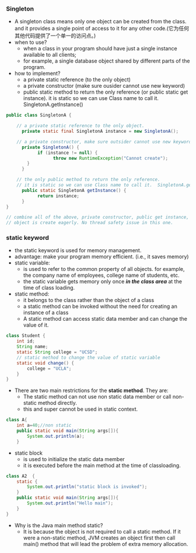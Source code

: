 ### Singleton
- A singleton class means only one object can be created from the class. and it provides a single point of access to it for any other code.(它为任何其他代码提供了一个单一的访问点。)
- when to use?
  - when a class in your program should have just a single instance available to all clients; 
  - for example, a single database object shared by different parts of the program.
- how to implement?
  - a private static reference (to the only object)
  - a private constructor (make sure ousider cannot use new keyword)
  - public static method to return the only reference (or public static get instance). it is static so we can use Class name to call it. SingletonA.getInstance()
```java
public class SingletonA {

    // a private static reference to the only object.
	  private static final SingletonA instance = new SingletonA();

    // a private constructor, make sure outsider cannot use new keyword.
	  private SingletonA() {
		    if (instance != null) {
			      throw new RuntimeException("Cannot create");
        }  
	  }

    // the only public method to return the only reference.
    // it is static so we can use Class name to call it.  SingletonA.getInstance()
	  public static SingletonA getInstance() {
		    return instance;
	  }
}

// combine all of the above, private constructor, public get instance, static reference.
// object is create eagerly. No thread safety issue in this one.
```

### static keyword
- the static keyword is used for memory management.
- advantage: make your program memory efficient. (i.e., it saves memory)
- static variable: 
  - is used to refer to the common property of all objects. for example, the company name of employees, college name of students, etc.
  - the static variable gets memory only once ***in the class area*** at the time of class loading.
- static method:
  - it belongs to the class rather than the object of a class
  - a static method can be invoked without the need for creating an instance of a class
  - A static method can access static data member and can change the value of it.
```java
class Student {
    int id;
    String name;
    static String college = "UCSD";
    // static method to change the value of static variable
    static void change() {
        college = "UCLA";
    }
}
```
- There are two main restrictions for the **static method**. They are:
  - The static method can not use non static data member or call non-static method directly.
  - this and super cannot be used in static context.
```java
class A{  
    int a=40;//non static  
    public static void main(String args[]){  
        System.out.println(a);  
    }  
```        
- static block
  - is used to initialize the static data member
  - it is executed before the main method at the time of classloading.
```java
class A2  {  
    static {
        System.out.println("static block is invoked");
    }  
    public static void main(String args[]){  
        System.out.println("Hello main");  
    }  
}  
```
- Why is the Java main method static?
  -  It is because the object is not required to call a static method. If it were a non-static method, JVM creates an object first then call main() method that will lead the problem of extra memory allocation.
